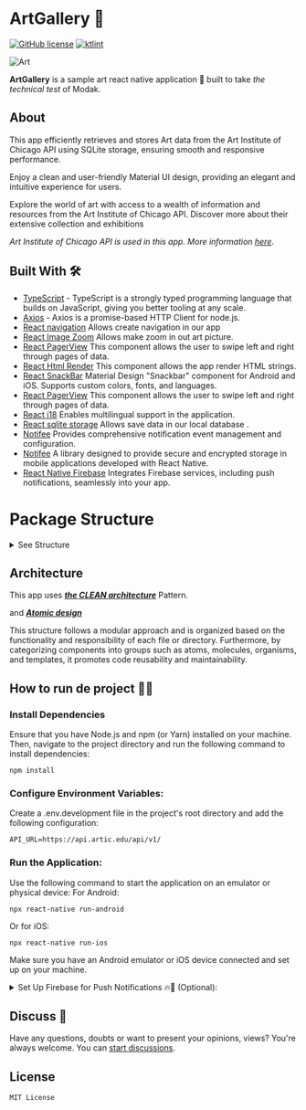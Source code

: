 # ArtGallery 🎨  

[![GitHub license](https://img.shields.io/badge/License-MIT-blue.svg)](LICENSE)
[![ktlint](https://img.shields.io/badge/code%20style-%E2%9D%A4-FF4081.svg)](https://ktlint.github.io/)

![Art](https://github.com/nicolasvc/ArtGallery/assets/40839023/e63a8228-428e-4ffd-99bd-c2fd109c5180)

**ArtGallery** is a sample art react native application 📱 built to  take *the technical test* of Modak. 


## About
This app efficiently retrieves and stores Art data from the Art Institute of Chicago API using SQLite storage, ensuring smooth and responsive performance.

Enjoy a clean and user-friendly Material UI design, providing an elegant and intuitive experience for users.

Explore the world of art with access to a wealth of information and resources from the Art Institute of Chicago API. Discover more about their extensive collection and exhibitions


*Art Institute of Chicago  API is used in this app. More information  [here](https://api.artic.edu/docs/#collections-2)*.

## Built With 🛠
- [TypeScript](https://www.typescriptlang.org) - TypeScript is a strongly typed programming language that builds on JavaScript, giving you better tooling at any scale.
- [Axios](https://axios-http.com/docs/intro) - Axios is a promise-based HTTP Client for node.js.
- [React navigation](https://reactnavigation.org) Allows create navigation in our app
- [React Image Zoom](https://www.npmjs.com/package/react-native-image-zoom-viewer) Allows make zoom in out art picture.
- [React PagerView](https://github.com/callstack/react-native-pager-view) This component allows the user to swipe left and right through pages of data.
- [React Html Render](https://meliorence.github.io/react-native-render-html/) This component allows the app render HTML strings.
- [React SnackBar](https://www.npmjs.com/package/react-native-snackbar) Material Design "Snackbar" component for Android and iOS. Supports custom colors, fonts, and languages.
- [React PagerView](https://github.com/callstack/react-native-pager-view) This component allows the user to swipe left and right through pages of data.
- [React i18](https://www.npmjs.com/package/react-i18next)  Enables multilingual support in the application.
- [React sqlite storage](https://www.npmjs.com/package/react-native-sqlite-storage) Allows save data in our local database .
- [Notifee](https://notifee.app)  Provides comprehensive notification event management and configuration.
- [Notifee](https://www.npmjs.com/package/react-native-encrypted-storage)  A library designed to provide secure and encrypted storage in mobile applications developed with React Native.
- [React Native Firebase](https://rnfirebase.io) Integrates Firebase services, including push notifications, seamlessly into your app.


# Package Structure

<details>

<summary>See Structure</summary>

 ```
..
└── src
    ├── assets
    │   ├── constants      # Constans
    │   ├── fonts          # Fonts
    │   ├── images         # Images
    │   └── lottie         # Animation Lottie
    │
    ├── components
    │   ├── atoms          # Atomics components
    │   ├── molecules      # Molecular components
    │   ├── organisms      # Organisms components
    │   ├── templates      # Templates components
    │
    ├── dataSource
    │   ├── local          # Local data source
    │   └── remote         # Remote data source
    │
    ├── di
    │   ├── ModuleDI       # Module Dependency Injection
    │
    ├── hooks
    │   ├── useDetailArt   # Hook related with detail art.
    │   ├── useFavoriteArt # Hook related with favorite art.
    │   └── useListArtRemote # Hook related with remote list art.
    │
    ├── i18n
    │   ├── en             # Translate english
    │   └── i18n           # Configuration internan
    │
    ├── navigation
    │   ├── NavigationView # Configuration navigation
    │
    ├── repository
    │   ├── RepositoryArt  # Repository art
    │
    ├── screens
    │   ├── DetailArt      # Screen detail art
    │   ├── FavoriteArt    # Screen favorite art
    │   └── ListArt        # Screen list art
    │
    ├── services
    │   ├── database       # Service database
    │   └── server         # Service server
```
</details>

## Architecture

This app uses [***the CLEAN architecture***](https://medium.com/bancolombia-tech/clean-architecture-aislando-los-detalles-4f9530f35d7a) Pattern.

and [***Atomic design***](https://medium.com/timeless/atomic-design-with-react-native-7259a8bdabbe)

This structure follows a modular approach and is organized based on the functionality and responsibility of each file or directory. Furthermore, by categorizing components into groups such as atoms, molecules, organisms, and templates, it promotes code reusability and maintainability.

## How to run de project 🏃🏽

### Install Dependencies
Ensure that you have Node.js and npm (or Yarn) installed on your machine. Then, navigate to the project directory and run the following command to install dependencies:
```
npm install
```

### Configure Environment Variables: 
Create a .env.development file in the project's root directory and add the following configuration:
```
API_URL=https://api.artic.edu/api/v1/
```
### Run the Application: 
Use the following command to start the application on an emulator or physical device:
For Android:

```
npx react-native run-android
```
Or for iOS:
```
npx react-native run-ios
```
Make sure you have an Android emulator or iOS device connected and set up on your machine.

<details>

<summary>Set Up Firebase for Push Notifications 🔥💬 (Optional):</summary>

If you want to enable push notifications, start by creating a project on Firebase at Firebase Console.
1. Add your Android app in Firebase and make sure to use the same package name as in your React Native project (e.g., com.artgallery).
2. Download the google-services.json file provided by Firebase after adding the Android app.
3. Place the google-services.json file in the following path in your React Native project: ArtGallery/android/app.
   
With these additional steps, you'll be able to configure your project to receive push notifications through Firebase. Be sure to follow Firebase's documentation for more details on how to set up and send push notifications in your app.

https://github.com/nicolasvc/ArtGallery/assets/40839023/c73a871e-1dfd-404b-9363-1944b393bf53
</details>


## Discuss 💬

Have any questions, doubts or want to present your opinions, views? You're always welcome. You can [start discussions](https://github.com/nicolasvc/ArtGallery/issues).



## License
```
MIT License

```

